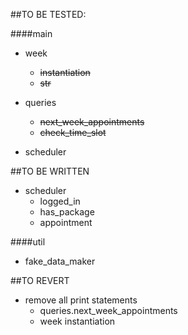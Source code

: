 
##TO BE TESTED:

####main

- week
  - ~~instantiation~~
  - ~~str~~

- queries
  - ~~next\_week\_appointments~~
  - ~~check\_time\_slot~~

- scheduler

##TO BE WRITTEN

- scheduler
  - logged\_in
  - has\_package
  - appointment

####util

- fake\_data\_maker



##TO REVERT

- remove all print statements
  - queries.next\_week\_appointments
  - week instantiation


